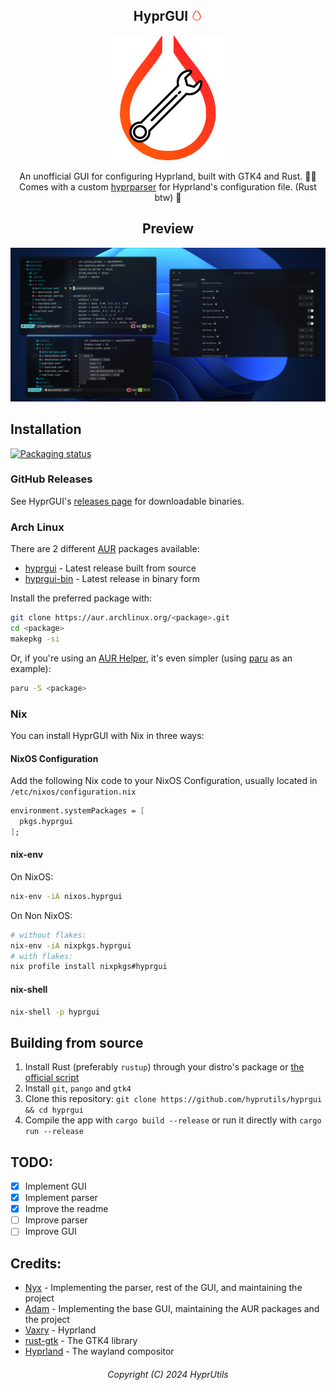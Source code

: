 <div align='center'>

<h2>HyprGUI <img src='https://raw.githubusercontent.com/hyprutils/.github/refs/heads/main/hyprutils_transparent.png'width='18' height='18'></h2>

<img src='hyprgui.png' width='200' height='200'>

An unofficial GUI for configuring Hyprland, built with GTK4 and Rust. 🚀🦀<br>
Comes with a custom [hyprparser](https://github.com/hyprutils/hyprparser) for Hyprland's configuration file. (Rust btw) 🦀

## Preview
![Preview](.github/preview.png)

</div>

## Installation

[![Packaging status](https://repology.org/badge/vertical-allrepos/hyprgui.svg)](https://repology.org/project/hyprgui/versions)

### GitHub Releases
See HyprGUI's [releases page](https://github.com/hyprutils/hyprgui/releases) for downloadable binaries.

### Arch Linux
There are 2 different [AUR](https://aur.archlinux.org) packages available:

- [hyprgui](https://aur.archlinux.org/packages/hyprgui) - Latest release built from source
- [hyprgui-bin](https://aur.archlinux.org/packages/hyprgui-bin) - Latest release in binary form

Install the preferred package with:
```bash
git clone https://aur.archlinux.org/<package>.git
cd <package>
makepkg -si
```

Or, if you're using an [AUR Helper](https://wiki.archlinux.org/title/AUR_helpers), it's even simpler (using [paru](https://github.com/Morganamilo/paru) as an example):
```bash
paru -S <package>
```

### Nix
You can install HyprGUI with Nix in three ways:

#### NixOS Configuration
Add the following Nix code to your NixOS Configuration, usually located in `/etc/nixos/configuration.nix`
```nix
environment.systemPackages = [
  pkgs.hyprgui
];
```

#### nix-env
On NixOS:
```bash
nix-env -iA nixos.hyprgui
```

On Non NixOS:
```bash
# without flakes:
nix-env -iA nixpkgs.hyprgui
# with flakes:
nix profile install nixpkgs#hyprgui
```

#### nix-shell
```bash
nix-shell -p hyprgui
```

## Building from source
1. Install Rust (preferably `rustup`) through your distro's package or [the official script](https://www.rust-lang.org/tools/install)
2. Install `git`, `pango` and `gtk4`
3. Clone this repository:
`git clone https://github.com/hyprutils/hyprgui && cd hyprgui`
4. Compile the app with `cargo build --release` or run it directly with `cargo run --release`

## TODO:
- [x] Implement GUI
- [x] Implement parser
- [x] Improve the readme
- [ ] Improve parser
- [ ] Improve GUI

## Credits:
- [Nyx](https://github.com/nnyyxxxx) - Implementing the parser, rest of the GUI, and maintaining the project
- [Adam](https://github.com/adamperkowski) - Implementing the base GUI, maintaining the AUR packages and the project
- [Vaxry](https://github.com/vaxerski) - Hyprland
- [rust-gtk](https://github.com/gtk-rs/gtk4-rs) - The GTK4 library
- [Hyprland](https://github.com/hyprwm/Hyprland) - The wayland compositor

<h6 align='center'>Copyright (C) 2024 HyprUtils<h6>
